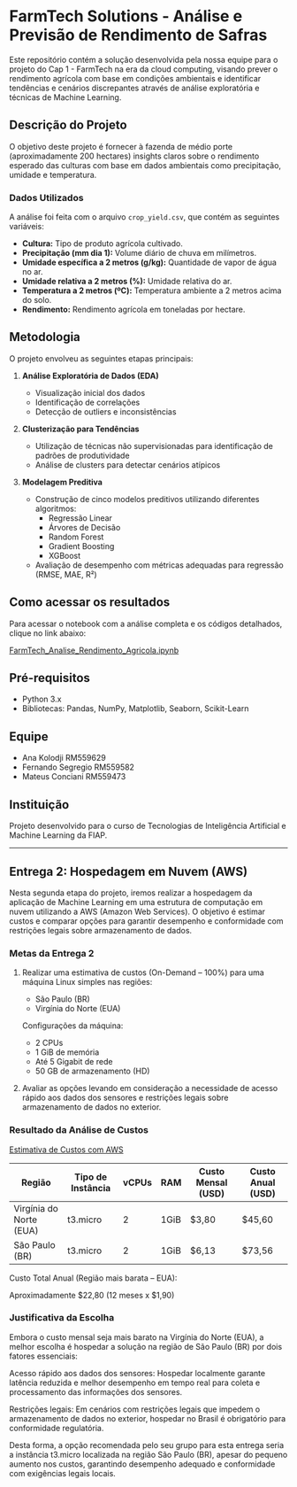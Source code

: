 # FarmTech Solutions - Análise e Previsão de Rendimento de Safras

Este repositório contém a solução desenvolvida pela nossa equipe para o projeto do Cap 1 - FarmTech na era da cloud computing, visando prever o rendimento agrícola com base em condições ambientais e identificar tendências e cenários discrepantes através de análise exploratória e técnicas de Machine Learning.

## Descrição do Projeto

O objetivo deste projeto é fornecer à fazenda de médio porte (aproximadamente 200 hectares) insights claros sobre o rendimento esperado das culturas com base em dados ambientais como precipitação, umidade e temperatura.

### Dados Utilizados

A análise foi feita com o arquivo `crop_yield.csv`, que contém as seguintes variáveis:

- **Cultura:** Tipo de produto agrícola cultivado.
- **Precipitação (mm dia 1):** Volume diário de chuva em milímetros.
- **Umidade específica a 2 metros (g/kg):** Quantidade de vapor de água no ar.
- **Umidade relativa a 2 metros (%):** Umidade relativa do ar.
- **Temperatura a 2 metros (ºC):** Temperatura ambiente a 2 metros acima do solo.
- **Rendimento:** Rendimento agrícola em toneladas por hectare.

## Metodologia

O projeto envolveu as seguintes etapas principais:

1. **Análise Exploratória de Dados (EDA)**
   - Visualização inicial dos dados
   - Identificação de correlações
   - Detecção de outliers e inconsistências

2. **Clusterização para Tendências**
   - Utilização de técnicas não supervisionadas para identificação de padrões de produtividade
   - Análise de clusters para detectar cenários atípicos

3. **Modelagem Preditiva**
   - Construção de cinco modelos preditivos utilizando diferentes algoritmos:
     - Regressão Linear
     - Árvores de Decisão
     - Random Forest
     - Gradient Boosting
     - XGBoost
   - Avaliação de desempenho com métricas adequadas para regressão (RMSE, MAE, R²)

## Como acessar os resultados

Para acessar o notebook com a análise completa e os códigos detalhados, clique no link abaixo:

[FarmTech_Analise_Rendimento_Agricola.ipynb](https://drive.google.com/file/d/1lOkDvWQjkGF1Er8G8vVfxy1QKdOorreU/view?usp=sharing)

## Pré-requisitos

- Python 3.x
- Bibliotecas: Pandas, NumPy, Matplotlib, Seaborn, Scikit-Learn

## Equipe

- Ana Kolodji RM559629
- Fernando Segregio RM559582
- Mateus Conciani RM559473

## Instituição

Projeto desenvolvido para o curso de Tecnologias de Inteligência Artificial e Machine Learning da FIAP.

---

## Entrega 2: Hospedagem em Nuvem (AWS)

Nesta segunda etapa do projeto, iremos realizar a hospedagem da aplicação de Machine Learning em uma estrutura de computação em nuvem utilizando a AWS (Amazon Web Services). O objetivo é estimar custos e comparar opções para garantir desempenho e conformidade com restrições legais sobre armazenamento de dados.

### Metas da Entrega 2

1. Realizar uma estimativa de custos (On-Demand – 100%) para uma máquina Linux simples nas regiões:
   - São Paulo (BR)
   - Virgínia do Norte (EUA)

   Configurações da máquina:
   - 2 CPUs
   - 1 GiB de memória
   - Até 5 Gigabit de rede
   - 50 GB de armazenamento (HD)

2. Avaliar as opções levando em consideração a necessidade de acesso rápido aos dados dos sensores e restrições legais sobre armazenamento de dados no exterior.

### Resultado da Análise de Custos

[Estimativa de Custos com AWS](https://github.com/anakolodji/Farmtech_Analise_Rendimento_Agricola/blob/main/My%20Estimate1%20-%20Calculadora%20de%20Pre%C3%A7os%20da%20AWS.pdf)

| Região                  | Tipo de Instância | vCPUs | RAM  | Custo Mensal (USD) | Custo Anual (USD) |
|-------------------------|-------------------|-------|------|--------------------|-------------------|
| Virgínia do Norte (EUA) | t3.micro          | 2     | 1GiB | $3,80              | $45,60            |
| São Paulo (BR)          | t3.micro          | 2     | 1GiB | $6,13              | $73,56            |

Custo Total Anual (Região mais barata – EUA):

Aproximadamente $22,80 (12 meses x $1,90)

### Justificativa da Escolha

Embora o custo mensal seja mais barato na Virgínia do Norte (EUA), a melhor escolha é hospedar a solução na região de São Paulo (BR) por dois fatores essenciais:

Acesso rápido aos dados dos sensores:
Hospedar localmente garante latência reduzida e melhor desempenho em tempo real para coleta e processamento das informações dos sensores.

Restrições legais:
Em cenários com restrições legais que impedem o armazenamento de dados no exterior, hospedar no Brasil é obrigatório para conformidade regulatória.

Desta forma, a opção recomendada pelo seu grupo para esta entrega seria a instância t3.micro localizada na região São Paulo (BR), apesar do pequeno aumento nos custos, garantindo desempenho adequado e conformidade com exigências legais locais.

